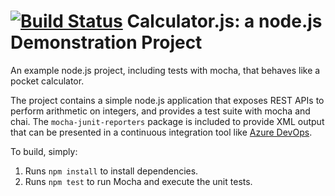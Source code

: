 [![Build Status](https://dev.azure.com/SoloTestOrg/Lab06-Integrating%20External%20Source%20Control/_apis/build/status/Dupo24.az400calculator?branchName=master)](https://dev.azure.com/SoloTestOrg/Lab06-Integrating%20External%20Source%20Control/_build/latest?definitionId=7&branchName=master)
Calculator.js: a node.js Demonstration Project
==============================================
An example node.js project, including tests with mocha, that behaves like
a pocket calculator.

The project contains a simple node.js application that exposes REST APIs
to perform arithmetic on integers, and provides a test suite with mocha
and chai.  The `mocha-junit-reporters` package is included to provide XML
output that can be presented in a continuous integration tool like
[Azure DevOps](https://azure.com/devops).

To build, simply:

1. Runs `npm install` to install dependencies.
2. Runs `npm test` to run Mocha and execute the unit tests.

